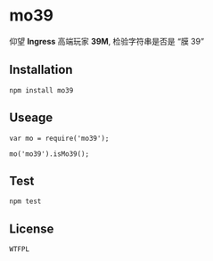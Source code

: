 # mo39

仰望 **Ingress** 高端玩家 **39M**, 检验字符串是否是 “膜 39”

## Installation

``` node
npm install mo39
```

## Useage

``` node
var mo = require('mo39');

mo('mo39').isMo39();
```

## Test

``` node
npm test
```

## License

```
WTFPL
```